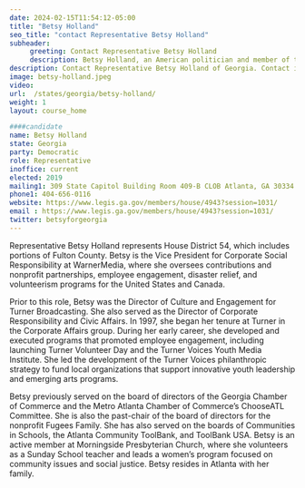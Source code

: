 ```yaml
---
date: 2024-02-15T11:54:12-05:00
title: "Betsy Holland"
seo_title: "contact Representative Betsy Holland"
subheader:
     greeting: Contact Representative Betsy Holland
     description: Betsy Holland, an American politician and member of the Democratic Party, serves in the Georgia House of Representatives, representing District 54. She assumed office on January 14, 2019.
description: Contact Representative Betsy Holland of Georgia. Contact information for Betsy Holland includes email address, phone number, and mailing address.
image: betsy-holland.jpeg
video:
url:  /states/georgia/betsy-holland/
weight: 1
layout: course_home

####candidate
name: Betsy Holland
state: Georgia
party: Democratic
role: Representative
inoffice: current
elected: 2019
mailing1: 309 State Capitol Building Room 409-B CLOB Atlanta, GA 30334
phone1: 404-656-0116
website: https://www.legis.ga.gov/members/house/4943?session=1031/
email : https://www.legis.ga.gov/members/house/4943?session=1031/
twitter: betsyforgeorgia
---
```


Representative Betsy Holland represents House District 54, which includes portions of Fulton County. Betsy is the Vice President for Corporate Social Responsibility at WarnerMedia, where she oversees contributions and nonprofit partnerships, employee engagement, disaster relief, and volunteerism programs for the United States and Canada.

Prior to this role, Betsy was the Director of Culture and Engagement for Turner Broadcasting. She also served as the Director of Corporate Responsibility and Civic Affairs. In 1997, she began her tenure at Turner in the Corporate Affairs group. During her early career, she developed and executed programs that promoted employee engagement, including launching Turner Volunteer Day and the Turner Voices Youth Media Institute. She led the development of the Turner Voices philanthropic strategy to fund local organizations that support innovative youth leadership and emerging arts programs.

Betsy previously served on the board of directors of the Georgia Chamber of Commerce and the Metro Atlanta Chamber of Commerce’s ChooseATL Committee. She is also the past-chair of the board of directors for the nonprofit Fugees Family. She has also served on the boards of Communities in Schools, the Atlanta Community ToolBank, and ToolBank USA. Betsy is an active member at Morningside Presbyterian Church, where she volunteers as a Sunday School teacher and leads a women’s program focused on community issues and social justice. Betsy resides in Atlanta with her family.
